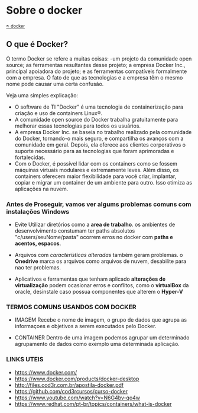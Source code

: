 # Sobre o docker

<sub>[:arrow_upper_left: docker](readme.md)<sub>

## O que é Docker?
O termo Docker se refere a muitas coisas: 
-um projeto da comunidade open source; as ferramentas resultantes desse projeto; a empresa Docker Inc., principal apoiadora do projeto; e as ferramentas compatíveis formalmente com a empresa. O fato de que as tecnologias e a empresa têm o mesmo nome pode causar uma certa confusão.

Veja uma simples explicação:

- O software de TI "Docker” é uma tecnologia de containerização para criação e uso de containers Linux®.
- A comunidade open source do Docker trabalha gratuitamente para melhorar essas tecnologias para todos os usuários.
- A empresa Docker Inc. se baseia no trabalho realizado pela comunidade do Docker, tornando-o mais seguro, e compartilha os avanços com a comunidade em geral. Depois, ela oferece aos clientes corporativos o suporte necessário para as tecnologias que foram aprimoradas e fortalecidas.
- Com o Docker, é possível lidar com os containers como se fossem máquinas virtuais modulares e extremamente leves. Além disso, os containers oferecem maior flexibilidade para você criar, implantar, copiar e migrar um container de um ambiente para outro. Isso otimiza as aplicações na nuvem.

### Antes de Proseguir, vamos ver algums problemas comuns com instalações Windows

- Evite Utilizar diretórios como a **area de trabalho**.
os ambientes de desenvolvimento constumam ter paths absolutos
"c/users/seuNome/pasta" ocorrem erros no docker com **paths e
acentos, espacos**.

- Arquivos com *características alteradas* também geram problemas.
o **Onedrive** marca os arquivos como arquivos de nuvem, desabilite
para nao ter problemas.

- Aplicativos e ferramentas que tenham aplicado **alterações de
virtualização** podem ocasionar erros e conflitos, como o **virtualBox** da
oracle, desinstale caso possua componentes que alterem o **Hyper-V**

### TERMOS COMUNS USANDOS COM DOCKER
- IMAGEM
Recebe o nome de imagem, o grupo de dados que agrupa as informaçoes e objetivos
a serem executados pelo Docker.

- CONTAINER
Dentro de uma imagem podemos agrupar um determinado agrupamento de dados 
como exemplo uma determinada aplicação.

### LINKS UTEIS

 - https://www.docker.com/
 - https://www.docker.com/products/docker-desktop
 - http://files.cod3r.com.br/apostila-docker.pdf
 - https://github.com/cod3rcursos/curso-docker
- https://www.youtube.com/watch?v=N6G4bv-qo4w
- https://www.redhat.com/pt-br/topics/containers/what-is-docker
